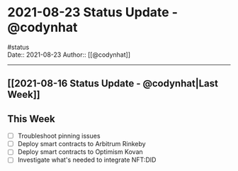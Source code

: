 # 2021-08-23 Status Update - @codynhat
#status  
Date:: 2021-08-23
Author:: [[@codynhat]]

---

## [[2021-08-16 Status Update - @codynhat|Last Week]]

## This Week
- [ ] Troubleshoot pinning issues
- [ ] Deploy smart contracts to Arbitrum Rinkeby
- [ ] Deploy smart contracts to Optimism Kovan
- [ ] Investigate what's needed to integrate NFT:DID 